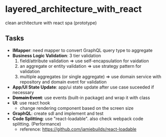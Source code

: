 # layered_architecture_with_react

clean architecture with react spa (prototype)

## Tasks
  - **IMapper**: need mapper to convert GraphQL query type to aggregate
  - **Business Logic Validation**: 3 tier validation
      1. field/attribute validation => use self-encapsulation for vaidation
      2. an aggregate or entity validation => use strategy pattern for validation
      3. multiple aggregates (or single aggregate) => use domain service with repository and domain event for validation
  - **App/UI State Update**: app/ui state update after use case suceeded if necessary
  - ~~**Domain Event**~~: use events (built-in package) and wrap it with class
  - **UI**: use react hook
      - change rendering component based on the screen size
  - **GraphQL**: create sdl and implement and test
  - **Code Splitting**: use "react-loadable". also check webpack code splitting. (Performance)
      - reference: https://github.com/jamiebuilds/react-loadable

